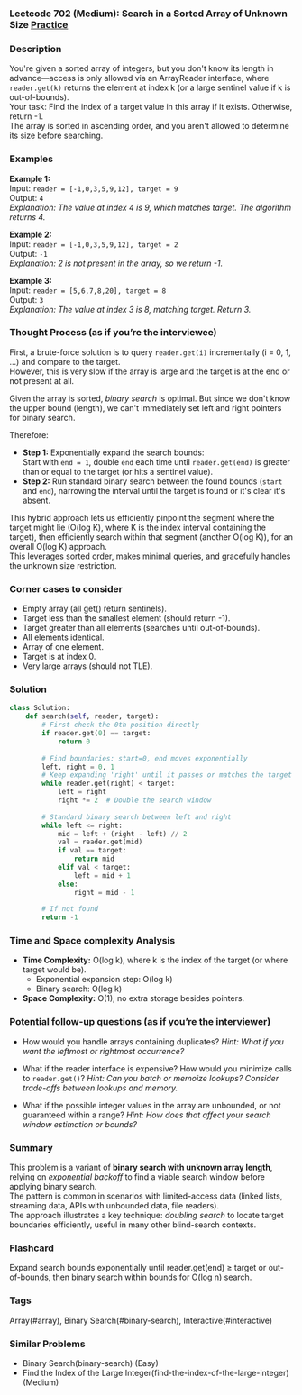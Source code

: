 ### Leetcode 702 (Medium): Search in a Sorted Array of Unknown Size [Practice](https://leetcode.com/problems/search-in-a-sorted-array-of-unknown-size)

### Description  
You're given a sorted array of integers, but you don't know its length in advance—access is only allowed via an ArrayReader interface, where `reader.get(k)` returns the element at index k (or a large sentinel value if k is out-of-bounds).  
Your task: Find the index of a target value in this array if it exists. Otherwise, return -1.  
The array is sorted in ascending order, and you aren't allowed to determine its size before searching.

### Examples  

**Example 1:**  
Input: `reader = [-1,0,3,5,9,12], target = 9`  
Output: `4`  
*Explanation: The value at index 4 is 9, which matches target. The algorithm returns 4.*

**Example 2:**  
Input: `reader = [-1,0,3,5,9,12], target = 2`  
Output: `-1`  
*Explanation: 2 is not present in the array, so we return -1.*

**Example 3:**  
Input: `reader = [5,6,7,8,20], target = 8`  
Output: `3`  
*Explanation: The value at index 3 is 8, matching target. Return 3.*

### Thought Process (as if you’re the interviewee)  

First, a brute-force solution is to query `reader.get(i)` incrementally (i = 0, 1, ...) and compare to the target.  
However, this is very slow if the array is large and the target is at the end or not present at all.

Given the array is sorted, *binary search* is optimal. But since we don't know the upper bound (length), we can't immediately set left and right pointers for binary search.

Therefore:
- **Step 1:** Exponentially expand the search bounds:  
  Start with `end = 1`, double `end` each time until `reader.get(end)` is greater than or equal to the target (or hits a sentinel value).
- **Step 2:** Run standard binary search between the found bounds (`start` and `end`), narrowing the interval until the target is found or it's clear it's absent.

This hybrid approach lets us efficiently pinpoint the segment where the target might lie (O(log K), where K is the index interval containing the target), then efficiently search within that segment (another O(log K)), for an overall O(log K) approach.  
This leverages sorted order, makes minimal queries, and gracefully handles the unknown size restriction.

### Corner cases to consider  
- Empty array (all get() return sentinels).
- Target less than the smallest element (should return -1).
- Target greater than all elements (searches until out-of-bounds).
- All elements identical.
- Array of one element.
- Target is at index 0.
- Very large arrays (should not TLE).

### Solution

```python
class Solution:
    def search(self, reader, target):
        # First check the 0th position directly
        if reader.get(0) == target:
            return 0
        
        # Find boundaries: start=0, end moves exponentially
        left, right = 0, 1
        # Keep expanding 'right' until it passes or matches the target
        while reader.get(right) < target:
            left = right
            right *= 2  # Double the search window
        
        # Standard binary search between left and right
        while left <= right:
            mid = left + (right - left) // 2
            val = reader.get(mid)
            if val == target:
                return mid
            elif val < target:
                left = mid + 1
            else:
                right = mid - 1
        
        # If not found
        return -1
```

### Time and Space complexity Analysis  

- **Time Complexity:** O(log k), where k is the index of the target (or where target would be).  
  - Exponential expansion step: O(log k)
  - Binary search: O(log k)
- **Space Complexity:** O(1), no extra storage besides pointers.

### Potential follow-up questions (as if you’re the interviewer)  

- How would you handle arrays containing duplicates?
  *Hint: What if you want the leftmost or rightmost occurrence?*

- What if the reader interface is expensive? How would you minimize calls to `reader.get()`?
  *Hint: Can you batch or memoize lookups? Consider trade-offs between lookups and memory.*

- What if the possible integer values in the array are unbounded, or not guaranteed within a range?
  *Hint: How does that affect your search window estimation or bounds?*

### Summary
This problem is a variant of **binary search with unknown array length**, relying on *exponential backoff* to find a viable search window before applying binary search.  
The pattern is common in scenarios with limited-access data (linked lists, streaming data, APIs with unbounded data, file readers).  
The approach illustrates a key technique: *doubling search* to locate target boundaries efficiently, useful in many other blind-search contexts.


### Flashcard
Expand search bounds exponentially until reader.get(end) ≥ target or out-of-bounds, then binary search within bounds for O(log n) search.

### Tags
Array(#array), Binary Search(#binary-search), Interactive(#interactive)

### Similar Problems
- Binary Search(binary-search) (Easy)
- Find the Index of the Large Integer(find-the-index-of-the-large-integer) (Medium)